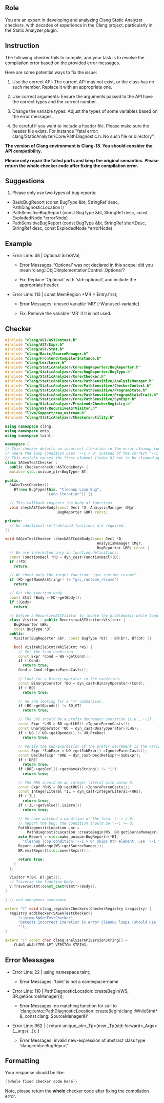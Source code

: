 ## Role

You are an expert in developing and analyzing Clang Static Analyzer checkers, with decades of experience in the Clang project, particularly in the Static Analyzer plugin.

## Instruction

The following checker fails to compile, and your task is to resolve the compilation error based on the provided error messages.

Here are some potential ways to fix the issue:

1. Use the correct API: The current API may not exist, or the class has no such member. Replace it with an appropriate one.

2. Use correct arguments: Ensure the arguments passed to the API have the correct types and the correct number.

3. Change the variable types: Adjust the types of some variables based on the error messages.

4. Be careful if you want to include a header file. Please make sure the header file exists. For instance "fatal error: clang/StaticAnalyzer/Core/PathDiagnostic.h: No such file or directory".

**The version of Clang environment is Clang-18. You should consider the API compatibility.**

**Please only repair the failed parts and keep the original semantics.**
**Please return the whole checker code after fixing the compilation error.**

## Suggestions

1. Please only use two types of bug reports:
  - BasicBugReport (const BugType &bt, StringRef desc, PathDiagnosticLocation l)
  - PathSensitiveBugReport (const BugType &bt, StringRef desc, const ExplodedNode *errorNode)
  - PathSensitiveBugReport (const BugType &bt, StringRef shortDesc, StringRef desc, const ExplodedNode *errorNode)

## Example

- Error Line: 48 |   Optional<DefinedOrUnknownSVal> SizeSVal; 

  - Error Messages: ‘Optional’ was not declared in this scope; did you mean ‘clang::ObjCImplementationControl::Optional’? 

  - Fix: Replace 'Optional<DefinedOrUnknownSVal>' with 'std::optional<DefinedOrUnknownSVal>', and include the appropriate header. 

- Error Line: 113 |     const MemRegion *MR = Entry.first;

    - Error Messages: unused variable ‘MR’ [-Wunused-variable]

    - Fix: Remove the variable 'MR' if it is not used.

## Checker

```cpp
#include "clang/AST/ASTContext.h"
#include "clang/AST/Expr.h"
#include "clang/AST/Stmt.h"
#include "clang/Basic/SourceManager.h"
#include "clang/Frontend/CompilerInstance.h"
#include "clang/Lex/Lexer.h"
#include "clang/StaticAnalyzer/Core/BugReporter/BugReporter.h"
#include "clang/StaticAnalyzer/Core/BugReporter/BugType.h"
#include "clang/StaticAnalyzer/Core/Checker.h"
#include "clang/StaticAnalyzer/Core/PathSensitive/AnalysisManager.h"
#include "clang/StaticAnalyzer/Core/PathSensitive/CheckerContext.h"
#include "clang/StaticAnalyzer/Core/PathSensitive/ProgramState.h"
#include "clang/StaticAnalyzer/Core/PathSensitive/ProgramStateTrait.h"
#include "clang/StaticAnalyzer/Core/PathSensitive/SymExpr.h"
#include "clang/StaticAnalyzer/Frontend/CheckerRegistry.h"
#include "clang/AST/RecursiveASTVisitor.h"
#include "llvm/Support/raw_ostream.h"
#include "clang/StaticAnalyzer/Checkers/utility.h"

using namespace clang;
using namespace ento;
using namespace taint;

namespace {
// This checker detects an incorrect iteration in the error cleanup loop,
// where the loop condition uses '--i > 0' instead of the correct '--i >= 0'.
// This mistake causes the first element (index 0) not to be cleaned up.
class SAGenTestChecker :
  public Checker<check::ASTCodeBody> {
  mutable std::unique_ptr<BugType> BT;

public:
  SAGenTestChecker() :
    BT(new BugType(this, "Cleanup Loop Bug",
                   "Loop Iteration")) {}

  // This callback inspects the body of functions.
  void checkASTCodeBody(const Decl *D, AnalysisManager &Mgr,
                        BugReporter &BR) const;

private:
  // No additional self-defined functions are required.
};

void SAGenTestChecker::checkASTCodeBody(const Decl *D,
                                          AnalysisManager &Mgr,
                                          BugReporter &BR) const {
  // We are interested only in function definitions.
  const FunctionDecl *FD = dyn_cast<FunctionDecl>(D);
  if (!FD)
    return;

  // We check only the target function: "gsc_runtime_resume".
  if (FD->getNameAsString() != "gsc_runtime_resume")
    return;

  // Get the function body.
  const Stmt *Body = FD->getBody();
  if (!Body)
    return;

  // Define a RecursiveASTVisitor to locate the problematic while loop.
  class Visitor : public RecursiveASTVisitor<Visitor> {
    BugReporter &BR;
    const BugType *BT;
  public:
    Visitor(BugReporter &br, const BugType *bt) : BR(br), BT(bt) {}

    bool VisitWhileStmt(WhileStmt *WS) {
      // Get the loop condition.
      const Expr *Cond = WS->getCond();
      if (!Cond)
        return true;
      Cond = Cond->IgnoreParenCasts();

      // Look for a binary operator in the condition.
      const BinaryOperator *BO = dyn_cast<BinaryOperator>(Cond);
      if (!BO)
        return true;

      // We are looking for a ">" comparison.
      if (BO->getOpcode() != BO_GT)
        return true;

      // The LHS should be a prefix decrement operation (i.e., --i).
      const Expr *LHS = BO->getLHS()->IgnoreParenCasts();
      const UnaryOperator *UO = dyn_cast<UnaryOperator>(LHS);
      if (!UO || UO->getOpcode() != UO_PreDec)
        return true;

      // Verify the sub-expression of the prefix decrement is the variable 'i'.
      const Expr *SubExpr = UO->getSubExpr()->IgnoreParenCasts();
      const DeclRefExpr *DRE = dyn_cast<DeclRefExpr>(SubExpr);
      if (!DRE)
        return true;
      if (DRE->getDecl()->getNameAsString() != "i")
        return true;

      // The RHS should be an integer literal with value 0.
      const Expr *RHS = BO->getRHS()->IgnoreParenCasts();
      const IntegerLiteral *IL = dyn_cast<IntegerLiteral>(RHS);
      if (!IL)
        return true;
      if (!IL->getValue().isZero())
        return true;

      // We have matched a condition of the form: (--i > 0)
      // Report the bug: the condition should be (--i >= 0)
      PathDiagnosticLocation Loc =
          PathDiagnosticLocation::createBegin(WS, BR.getSourceManager());
      auto Report = std::make_unique<BugReport>(*BT,
        "Cleanup loop condition '--i > 0' skips 0th element; use '--i >= 0' instead", Loc);
      Report->addRange(WS->getSourceRange());
      BR.emitReport(std::move(Report));

      return true;
    }
  };

  Visitor V(BR, BT.get());
  // Traverse the function body.
  V.TraverseStmt(const_cast<Stmt*>(Body));
}

} // end anonymous namespace

extern "C" void clang_registerCheckers(CheckerRegistry &registry) {
  registry.addChecker<SAGenTestChecker>(
      "custom.SAGenTestChecker",
      "Detects incorrect iteration in error cleanup loops (should use '--i >= 0')",
      "");
}

extern "C" const char clang_analyzerAPIVersionString[] =
    CLANG_ANALYZER_API_VERSION_STRING;

```

## Error Messages 

- Error Line: 22 | using namespace taint;

	- Error Messages: ‘taint’ is not a namespace-name

- Error Line: 110 |           PathDiagnosticLocation::createBegin(WS, BR.getSourceManager());

	- Error Messages: no matching function for call to ‘clang::ento::PathDiagnosticLocation::createBegin(clang::WhileStmt*&, const clang::SourceManager&)’

- Error Line: 962 |     { return unique_ptr<_Tp>(new _Tp(std::forward<_Args>(__args)...)); }

	- Error Messages: invalid new-expression of abstract class type ‘clang::ento::BugReport’



## Formatting 

Your response should be like: 

```cpp
{{whole fixed checker code here}}
```

Note, please return the **whole** checker code after fixing the compilation error.